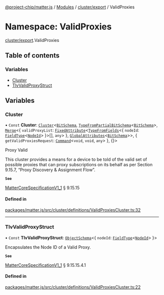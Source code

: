 [@project-chip/matter.js](../README.md) / [Modules](../modules.md) / [cluster/export](cluster_export.md) / ValidProxies

# Namespace: ValidProxies

[cluster/export](cluster_export.md).ValidProxies

## Table of contents

### Variables

- [Cluster](cluster_export.ValidProxies.md#cluster)
- [TlvValidProxyStruct](cluster_export.ValidProxies.md#tlvvalidproxystruct)

## Variables

### Cluster

• `Const` **Cluster**: [`Cluster`](cluster_export.md#cluster)<[`BitSchema`](schema_export.md#bitschema), [`TypeFromPartialBitSchema`](schema_export.md#typefrompartialbitschema)<[`BitSchema`](schema_export.md#bitschema)\>, [`Merge`](util_export.md#merge)<{ `validProxyList`: [`FixedAttribute`](cluster_export.md#fixedattribute)<[`TypeFromFields`](tlv_export.md#typefromfields)<{ `nodeId`: [`FieldType`](../interfaces/tlv_export.FieldType.md)<[`NodeId`](datatype_export.md#nodeid)\>  }\>[], `any`\>  }, [`GlobalAttributes`](cluster_export.md#globalattributes-1)<[`BitSchema`](schema_export.md#bitschema)\>\>, { `getValidProxiesRequest`: [`Command`](cluster_export.md#command)<`void`, `void`, `any`\>  }, {}\>

Proxy Valid

This cluster provides a means for a device to be told of the valid set of possible proxies that can proxy
subscriptions on its behalf as per Section 9.15.7, “Proxy Discovery & Assignment Flow”.

**`See`**

[MatterCoreSpecificationV1_1](../interfaces/spec_export.MatterCoreSpecificationV1_1.md) § 9.15.15

#### Defined in

[packages/matter.js/src/cluster/definitions/ValidProxiesCluster.ts:32](https://github.com/project-chip/matter.js/blob/16d5b0d/packages/matter.js/src/cluster/definitions/ValidProxiesCluster.ts#L32)

___

### TlvValidProxyStruct

• `Const` **TlvValidProxyStruct**: [`ObjectSchema`](../classes/tlv_export.ObjectSchema.md)<{ `nodeId`: [`FieldType`](../interfaces/tlv_export.FieldType.md)<[`NodeId`](datatype_export.md#nodeid)\>  }\>

Encapsulates the Node ID of a Valid Proxy.

**`See`**

[MatterCoreSpecificationV1_1](../interfaces/spec_export.MatterCoreSpecificationV1_1.md) § 9.15.15.4.1

#### Defined in

[packages/matter.js/src/cluster/definitions/ValidProxiesCluster.ts:22](https://github.com/project-chip/matter.js/blob/16d5b0d/packages/matter.js/src/cluster/definitions/ValidProxiesCluster.ts#L22)
